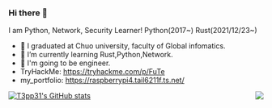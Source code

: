 ### Hi there 👋
I am Python, Network, Security Learner!
Python(2017~)
Rust(2021/12/23~)

- 🔭 I graduated at Chuo university, faculty of Global infomatics.
- 🌱 I’m currently learning Rust,Python,Network.
- 📖 I'm going to be engineer.
- TryHackMe: https://tryhackme.com/p/FuTe
- my_portfolio: https://raspberrypi4.tail6211f.ts.net/
<!--
**Fu-Te/Fu-Te** is a ✨ _special_ ✨ repository because its `README.md` (this file) appears on your GitHub profile.

Here are some ideas to get you started:


- 👯 I’m looking to collaborate on ...
- 🤔 I’m looking for help with ...
- 💬 Ask me about ...
- 📫 How to reach me: ...
- 😄 Pronouns: ...
- ⚡ Fun fact: ...
-->
[![T3pp31's GitHub stats](https://github-readme-stats.vercel.app/api?username=T3pp31&theme=vue-dark&show_icons=true)](https://github.com/T3pp31/github-readme-stats)
<a href="https://github.com/anuraghazra/github-readme-stats">
  <img align="right" src="https://github-readme-stats.vercel.app/api/top-langs/?username=T3pp31" />
</a>
